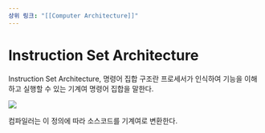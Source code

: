 ```yaml
---
상위 링크: "[[Computer Architecture]]"
---
```

# Instruction Set Architecture
Instruction Set Architecture, 명령어 집합 구조란 프로세서가 인식하여 기능을 이해하고 실행할 수 있는 기계여 명령어 집합을 말한다. 

![](https://i.imgur.com/ahvAeBE.png)

컴파일러는 이 정의에 따라 소스코드를 기계여로 변환한다.